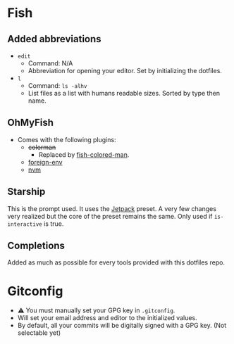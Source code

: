 # Fish

## Added abbreviations

* `edit`
    * Command: N/A
    * Abbreviation for opening your editor. Set by initializing the dotfiles.
* `l`
    * Command: `ls -alhv`
    * List files as a list with humans readable sizes. Sorted by type then name.

## OhMyFish

* Comes with the following plugins:
    * ~~colorman~~
        * Replaced by [fish-colored-man](https://github.com/decors/fish-colored-man).
    * [foreign-env](https://github.com/oh-my-fish/plugin-foreign-env)
    * [nvm](https://github.com/derekstavis/plugin-nvm)

## Starship

This is the prompt used. It uses the [Jetpack](https://starship.rs/presets/jetpack) preset.
A very few changes very realized but the core of the preset remains the same.
Only used if `is-interactive` is true.

## Completions

Added as much as possible for every tools provided with this dotfiles repo.

# Gitconfig

* ⚠️ You must manually set your GPG key in `.gitconfig`.
* Will set your email address and editor to the initialized values.
* By default, all your commits will be digitally signed with a GPG key. (Not selectable yet)